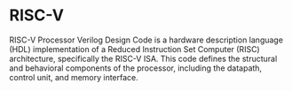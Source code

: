 # RISC-V
RISC-V Processor Verilog Design Code is a hardware description language (HDL) implementation of a Reduced Instruction Set Computer (RISC) architecture, specifically the RISC-V ISA. This code defines the structural and behavioral components of the processor, including the datapath, control unit, and memory interface.
